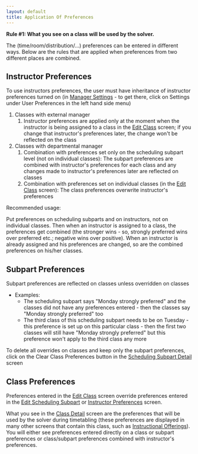 ```yaml
---
layout: default
title: Application Of Preferences
---
```



**Rule #1: What you see on a class will be used by the solver.**

The (time/room/distribution/...) preferences can be entered in different ways. Below are the rules that are applied when preferences from two different places are combined.

## Instructor Preferences

To use instructors preferences, the user must have inheritance of instructor preferences turned on (in [Manager Settings](manager-settings) - to get there, click on Settings under User Preferences in the left hand side menu)

1. Classes with external manager
	1. Instructor preferences are applied only at the moment when the instructor is being assigned to a class in the [Edit Class](edit-class) screen; if you change that instructor's preferences later, the change won't be reflected on the class
2. Classes with departmental manager
	1. Combination with preferences set only on the scheduling subpart level (not on individual classes): The subpart preferences are combined with instructor's preferences for each class and any changes made to instructor's preferences later are reflected on classes
	2. Combination with preferences set on individual classes (in the [Edit Class](edit-class) screen): The class preferences overwrite instructor's preferences

Recommended usage:

Put preferences on scheduling subparts and on instructors, not on individual classes. Then when an instructor is assigned to a class, the preferences get combined (the stronger wins - so, strongly preferred wins over preferred etc.; negative wins over positive). When an instructor is already assigned and his preferences are changed, so are the combined preferences on his/her classes.

## Subpart Preferences

Subpart preferences are reflected on classes unless overridden on classes

* Examples:
	* The scheduling subpart says "Monday strongly preferred" and the classes did not have any preferences entered - then the classes say "Monday strongly preferred" too
	* The third class of this scheduling subpart needs to be on Tuesday - this preference is set up on this particular class - then the first two classes will still have "Monday strongly preferred" but this preference won't apply to the third class any more

To delete all overrides on classes and keep only the subpart preferences, click on the Clear Class Preferences button in the [Scheduling Subpart Detail](scheduling-subpart-detail) screen

## Class Preferences

Preferences entered in the [Edit Class](edit-class) screen override preferences entered in the [Edit Scheduling Subpart](edit-scheduling-subpart) or [Instructor Preferences](instructor-preferences) screen.

What you see in the [Class Detail](class-detail) screen are the preferences that will be used by the solver during timetabling (these preferences are displayed in many other screens that contain this class, such as [Instructional Offerings](instructional-offerings)). You will either see preferences entered directly on a class or subpart preferences or class/subpart preferences combined with instructor's preferences.
